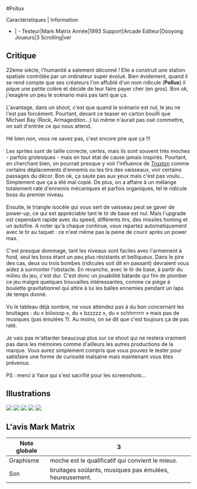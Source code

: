 #Pollux

Caractéristiques | Information
- | -
Testeur|Mark Matrix
Année|1993
Support|Arcade
Editeur|Dooyong
Joueurs|3
Scrolling|ver

## Critique
22ème siècle, l'humanité a salement déconné ! Elle a construit une station spatiale contrôlée par un ordinateur super évolué. Bien évidement, quand il se rend compte que ses créateurs l'on affublé d'un nom ridicule (<b>Pollux</b>) il pique une petite colère et décide de leur faire payer cher (en gros). Bon ok, j'exagère un peu le scénario mais pas tant que ça.<br/><br/>L'avantage, dans un shoot, c'est que quand le scénario est nul, le jeu ne l'est pas forcément. Pourtant, devant ce teaser en carton bouilli que Michael Bay (Rock, Armageddon…) lui même n'aurait pas osé commettre, on sait d'entrée ce qui nous attend. <br/><br/>Hé bien non, vous ne savez pas, c'est encore pire que ça !!!<br/><br/>Les sprites sont de taille correcte, certes, mais ils sont souvent très moches - parfois grotesques - mais en tout état de cause jamais inspirés. Pourtant, en cherchant bien, on pourrait presque y voir l'influence de <a href="index.php?page=fiche&id=23">Truxton</a> comme certains déplacements d'ennemis ou les tirs des vaisseaux, voir certains passages du décor. Bon ok, ça saute pas aux yeux mais c'est pas voulu... Simplement que ça a été mal copié. De plus, on a affaire à un mélange totalement raté d'ennemis mécaniques et parfois organiques, tel le ridicule boss du premier niveau.<br/><br/>Ensuite, le triangle isocèle qui vous sert de vaisseau peut se gaver de power-up, ce qui est appréciable tant le tir de base est nul. Mais l'upgrade est cependant rapide avec du speed, différents tirs, des missiles homing et un autofire. A noter qu'à chaque continue, vous repartez automatiquement avec le tir au taquet : ce n'est même pas la peine de courir après un power max.<br/><br/>C'est presque dommage, tant les niveaux sont faciles avec l'armement à fond, seul les boss étant un peu plus résistants et belliqueux. Dans le pire des cas, deux ou trois bombes (ridicules soit dit en passant) devraient vous aidez à surmonter l'obstacle. En revanche, avec le tir de base, à partir du milieu du jeu, c'est dur. C'est donc un jouabilité bâtarde qui fini de plomber ce jeu malgré quelques trouvailles intéressantes, comme ce piège à boulette gravitationnel qui attire à lui les balles ennemies pendant un laps de temps donné.<br/><br/>Vu le tableau déjà sombre, ne vous attendez pas à du bon concernant les bruitages : du « biiiooop », du « bzzzzz », du « schhrrrrrr » mais pas de musiques (pas émulées ?). Au moins, on se dit que c'est toujours ça de pas raté.<br/><br/>Je vais pas m'attarder beaucoup plus sur ce shoot qui ne restera vraiment pas dans les mémoires comme d'ailleurs les autres productions de la marque. Vous aurez simplement compris que vous pouvez le tester pour satisfaire une forme de curiosité malsaine mais maintenant vous êtes prévenus.<br/><br/>PS : merci à Yace qui s'est sacrifié pour les screenshots...

## Illustrations
![](http://www.shmup.com/images/thumbs/img_fiche_1_905.gif)
![](http://www.shmup.com/images/thumbs/img_fiche_2_905.gif)
![](http://www.shmup.com/images/thumbs/img_fiche_3_905.gif)
![](http://www.shmup.com/images/thumbs/)
![](http://www.shmup.com/images/thumbs/)

## L'avis Mark Matrix
Note globale|3
-|-
Graphisme|moche est le qualificatif qui convient le mieux.
Son|bruitages soûlants, musiques pas émulées, heureusement.
